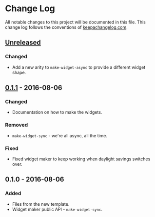 # Change Log
All notable changes to this project will be documented in this file. This change log follows the conventions of [keepachangelog.com](http://keepachangelog.com/).

## [Unreleased]
### Changed
- Add a new arity to `make-widget-async` to provide a different widget shape.

## [0.1.1] - 2016-08-06
### Changed
- Documentation on how to make the widgets.

### Removed
- `make-widget-sync` - we're all async, all the time.

### Fixed
- Fixed widget maker to keep working when daylight savings switches over.

## 0.1.0 - 2016-08-06
### Added
- Files from the new template.
- Widget maker public API - `make-widget-sync`.

[Unreleased]: https://github.com/your-name/csv-database/compare/0.1.1...HEAD
[0.1.1]: https://github.com/your-name/csv-database/compare/0.1.0...0.1.1

